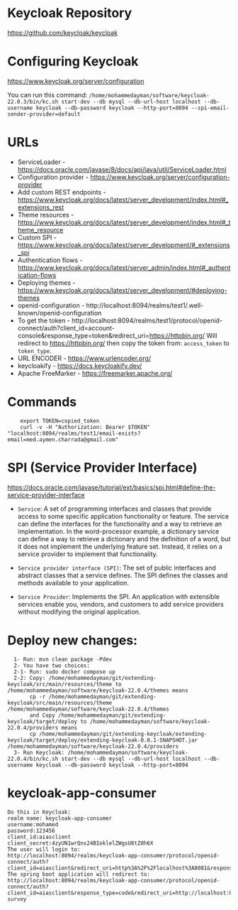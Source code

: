 # Keycloak Repository

https://github.com/keycloak/keycloak

# Configuring Keycloak

https://www.keycloak.org/server/configuration

You can run this command: `/home/mohammedayman/software/keycloak-22.0.3/bin/kc.sh start-dev --db mysql --db-url-host localhost --db-username keycloak --db-password keycloak --http-port=8094 --spi-email-sender-provider=default`

# URLs
- ServiceLoader - https://docs.oracle.com/javase/8/docs/api/java/util/ServiceLoader.html
- Configuration provider - https://www.keycloak.org/server/configuration-provider
- Add custom REST endpoints - https://www.keycloak.org/docs/latest/server_development/index.html#_extensions_rest
- Theme resources - https://www.keycloak.org/docs/latest/server_development/index.html#_theme_resource
- Custom SPI - https://www.keycloak.org/docs/latest/server_development/#_extensions_spi
- Authentication flows - https://www.keycloak.org/docs/latest/server_admin/index.html#_authentication-flows
- Deploying themes - https://www.keycloak.org/docs/latest/server_development/#deploying-themes
- openid-configuration - http://localhost:8094/realms/test1/.well-known/openid-configuration
- To get the token - http://localhost:8094/realms/test1/protocol/openid-connect/auth?client_id=account-console&response_type=token&redirect_uri=https://httpbin.org/
  Will redirect to https://httpbin.org/ then copy the token from: `access_token` to `token_type`.
- URL ENCODER - https://www.urlencoder.org/
- keycloakify - https://docs.keycloakify.dev/
- Apache FreeMarker - https://freemarker.apache.org/
  
# Commands
		export TOKEN=copied_token
		curl -v -H "Authorization: Bearer $TOKEN" "localhost:8094/realms/test1/email-exists?email=med.aymen.charrada@gmail.com"

# SPI (Service Provider Interface)

https://docs.oracle.com/javase/tutorial/ext/basics/spi.html#define-the-service-provider-interface

- `Service`: A set of programming interfaces and classes that provide access to some specific application functionality or feature. The service can define the interfaces for the functionality and a way to retrieve an implementation. In the word-processor example, a dictionary service can define a way to retrieve a dictionary and the definition of a word, but it does not implement the underlying feature set. Instead, it relies on a service provider to implement that functionality.

- `Service provider interface (SPI)`: The set of public interfaces and abstract classes that a service defines. The SPI defines the classes and methods available to your application.

- `Service Provider`: Implements the SPI. An application with extensible services enable you, vendors, and customers to add service providers without modifying the original application.

# Deploy new changes:

      1- Run: mvn clean package -Pdev
      2- You have two choices:
      2-1- Run: sudo docker compose up
      2-2: Copy: /home/mohammedayman/git/extending-keycloak/src/main/resources/theme to /home/mohammedayman/software/keycloak-22.0.4/themes means
           cp -r /home/mohammedayman/git/extending-keycloak/src/main/resources/theme /home/mohammedayman/software/keycloak-22.0.4/themes
           and Copy /home/mohammedayman/git/extending-keycloak/target/deploy to /home/mohammedayman/software/keycloak-22.0.4/providers means
           cp /home/mohammedayman/git/extending-keycloak/extending-keycloak/target/deploy/extending-keycloak-0.0.1-SNAPSHOT.jar /home/mohammedayman/software/keycloak-22.0.4/providers
      3- Run Keycloak: /home/mohammedayman/software/keycloak-22.0.4/bin/kc.sh start-dev --db mysql --db-url-host localhost --db-username keycloak --db-password keycloak --http-port=8094

# keycloak-app-consumer

	Do this in Keycloak:
	realm name: keycloak-app-consumer
	username:mohamed
	password:123456
	client_id:aiasclient
	client_secret:4zyUN1wrQns24BIoklelZWgsU6tZ0h6X
	The user will login to:	
	http://localhost:8094/realms/keycloak-app-consumer/protocol/openid-connect/auth?client_id=aiasclient&redirect_uri=http%3A%2F%2Flocalhost%3A8081&response_type=code&scope=openid+profile+email&state=any
 	The spring boot application will redirect to: 
	http://localhost:8094/realms/keycloak-app-consumer/protocol/openid-connect/auth?client_id=aiasclient&response_type=code&redirect_uri=http://localhost:8081&kc_action=feeling-survey

